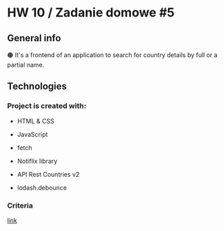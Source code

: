 # HW 10 / Zadanie domowe #5


## General info
:orange_circle: It's a frontend of an application to search for country details by full or a partial name.

## Technologies

### Project is created with:

- HTML & CSS

- JavaScript

- fetch

- Notiflix library

- API Rest Countries v2

- lodash.debounce

### Criteria

[link](https://github.com/goitacademy/javascript-homework/blob/main/v2/10/README.pl.md)
